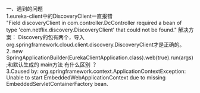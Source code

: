一、遇到的问题 <br>
1.eureka-client中的DiscoveryClient一直报错 <br>
"Field discoveryClient in com.controller.DcController required a bean of type 'com.netflix.discovery.DiscoveryClient' that could not be found."
解决方案： Discovery的包有两个，导入org.springframework.cloud.client.discovery.DiscoveryClient才是正确的。 <br>
2.    new SpringApplicationBuilder(EurekaClientApplication.class).web(true).run(args);和默认生成的 main方法 有什么区别 ？ <br>
3.Caused by: org.springframework.context.ApplicationContextException: Unable to start EmbeddedWebApplicationContext due to missing EmbeddedServletContainerFactory bean.
